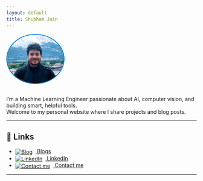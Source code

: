 ```yaml
---
layout: default
title: Shubham Jain
---
```


<img src="assets/profile/me.jpg" alt="Profile photo" style="width:150px;border-radius:50%;border:2px solid #007acc;margin-bottom:1em;">

<!-- # Hi, I'm Shubham Jain -->

I’m a Machine Learning Engineer passionate about AI, computer vision, and building smart, helpful tools.  
Welcome to my personal website where I share projects and blog posts.

---

## 🔗 Links

- <a href="blog.html"><img src="https://img.icons8.com/ios-filled/50/000000/blog.png" alt="Blog" style="width:20px; height:20px; vertical-align:middle; margin-right: 8px;"/> Blogs</a>
- <a href="https://www.linkedin.com/in/-shubhamjain" target="_blank"><img src="https://img.icons8.com/ios-filled/50/000000/linkedin.png" alt="LinkedIn" style="width:20px; height:20px; vertical-align:middle; margin-right: 8px;"/> LinkedIn</a>
- <a href="mailto:shubham.jain.jb@gmail.com"><img src="https://img.icons8.com/ios-filled/50/000000/gmail.png" alt="Contact me" style="width:20px; height:20px; vertical-align:middle; margin-right: 8px;"/> Contact me</a>

---

<!-- ## 📝 About This Site

This site is built with [GitHub Pages](https://pages.github.com/) and Jekyll, with a simple theme for clarity and speed. -->
